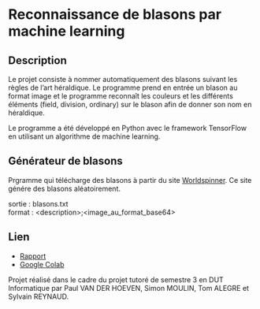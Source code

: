 # Reconnaissance de blasons par machine learning

## Description

Le projet consiste à nommer automatiquement des blasons suivant les règles de l’art héraldique. Le programme prend en entrée un blason au format image et le programme reconnaît les couleurs et les différents éléments (field, division, ordinary) sur le blason afin de donner son nom en héraldique.

Le programme a été développé en Python avec le framework TensorFlow en utilisant un algorithme de machine learning.

## Générateur de blasons

Prgramme qui télécharge des blasons à partir du site [Worldspinner](https://worldspinner.com/heraldry/device_editor/). Ce site génére des blasons aléatoirement.

 sortie : blasons.txt<br>
 format : \<description\>;\<image_au_format_base64\>
 
 ## Lien

 * [Rapport](https://github.com/paul-vanderhoeven/Reconnaissance-de-blasons-par-machine-learning/raw/master/Rapport-reconnaissance-de-blasons-par-machine-learning.pdf)
 * [Google Colab](https://drive.google.com/drive/folders/1RxZQIgShfS9htJAEF2vUhmkR5iOniqCD)
 
 Projet réalisé dans le cadre du projet tutoré de semestre 3 en DUT Informatique par Paul VAN DER HOEVEN, Simon MOULIN, Tom ALEGRE et Sylvain REYNAUD.
 
